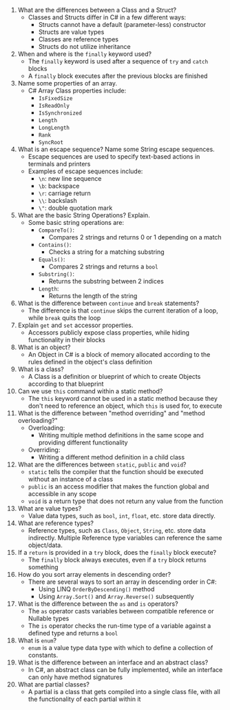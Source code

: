 1. What are the differences between a Class and a Struct?
    - Classes and Structs differ in C# in a few different ways:
        - Structs cannot have a default (parameter-less) constructor
        - Structs are value types
        - Classes are reference types
        - Structs do not utilize inheritance
2. When and where is the ```finally``` keyword used?
    - The ```finally``` keyword is used after a sequence of ```try``` and ```catch``` blocks
    - A ```finally``` block executes after the previous blocks are finished
3. Name some properties of an array.
    - C# Array Class properties include:
        - ```IsFixedSize```
        - ```IsReadOnly```
        - ```IsSynchronized```
        - ```Length```
        - ```LongLength```
        - ```Rank```
        - ```SyncRoot```
4. What is an escape sequence? Name some String escape sequences.
    - Escape sequences are used to specify text-based actions in terminals and printers
    - Examples of escape sequences include:
        - ```\n```: new line sequence
        - ```\b```: backspace
        - ```\r```: carriage return
        - ```\\```: backslash
        - ```\"```: double quotation mark
5. What are the basic String Operations? Explain.
    - Some basic string operations are:
        - `CompareTo()`:
            - Compares 2 strings and returns 0 or 1 depending on a match
        - `Contains()`:
            - Checks a string for a matching substring
        - `Equals()`:
            - Compares 2 strings and returns a `bool`
        - `Substring()`:
            - Returns the substring between 2 indices
        - `Length`:
            - Returns the length of the string
6. What is the difference between ```continue``` and ```break``` statements?
    - The difference is that `continue` skips the current iteration of a loop, while `break` quits the loop
7. Explain ```get``` and ```set``` accessor properties.
    - Accessors publicly expose class properties, while hiding functionality in their blocks
8. What is an object?
    - An Object in C# is a block of memory allocated according to the rules defined in the object's class definition
9. What is a class?
    - A Class is a definition or blueprint of which to create Objects according to that blueprint
10. Can we use ```this``` command within a static method?
    - The ```this``` keyword cannot be used in a static method because they don't need to reference an object, which ```this``` is used for, to execute
11. What is the difference between "method overriding" and "method overloading?"
    - Overloading:
        - Writing multiple method definitions in the same scope and providing different functionality
    - Overriding:
        - Writing a different method definition in a child class
12. What are the differences between ```static```, ```public``` and ```void```?
    - `static` tells the compiler that the function should be executed without an instance of a class
    - `public` is an access modifier that makes the function global and accessible in any scope
    - `void` is a return type that does not return any value from the function
13. What are value types?
    - Value data types, such as `bool`, `int`, `float`, etc. store data directly.
14. What are reference types?
    - Reference types, such as `Class`, `Object`, `String`, etc. store data indirectly.
    Multiple Reference type variables can reference the same object/data.
15. If a ```return``` is provided in a ```try``` block, does the ```finally``` block execute?
    - The ```finally``` block always executes, even if a ```try``` block returns something
16. How do you sort array elements in descending order?
    - There are several ways to sort an array in descending order in C#:
        - Using LINQ `OrderByDescending()` method
        - Using `Array.Sort()` and `Array.Reverse()` subsequently
17. What is the difference between the ```as``` and ```is``` operators?
    - The `as` operator casts variables between compatible reference or Nullable types
    - The `is` operator checks the run-time type of a variable against a defined type and returns a `bool`
18. What is ```enum```?
    - `enum` is a value type data type with which to define a collection of constants.
19. What is the difference between an interface and an abstract class?
    - In C#, an abstract class can be fully implemented, while an interface can only have method signatures
20. What are partial classes?
    - A partial is a class that gets compiled into a single class file, with all the functionality of each partial within it
